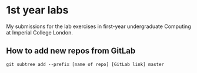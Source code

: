# 1st year labs
My submissions for the lab exercises in first-year undergraduate Computing at Imperial College London.

## How to add new repos from GitLab
`git subtree add --prefix [name of repo] [GitLab link] master`

